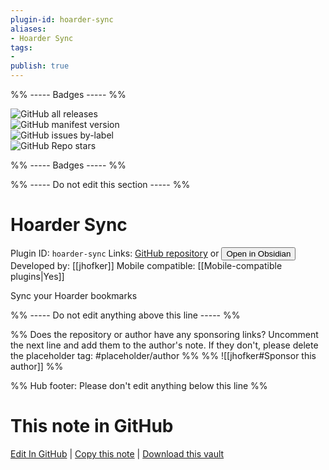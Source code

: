 ```yaml
---
plugin-id: hoarder-sync
aliases:
- Hoarder Sync
tags: 
- 
publish: true
---
```


%% ----- Badges ----- %%

![GitHub all releases](https://img.shields.io/github/downloads/jhofker/obsidian-hoarder/total?color=573E7A&logo=github&style=for-the-badge)   
![GitHub manifest version](https://img.shields.io/github/manifest-json/v/jhofker/obsidian-hoarder?color=573E7A&logo=github&style=for-the-badge)   
![GitHub issues by-label](https://img.shields.io/github/issues/jhofker/obsidian-hoarder/help%20wanted?color=573E7A&logo=github&style=for-the-badge)   
![GitHub Repo stars](https://img.shields.io/github/stars/jhofker/obsidian-hoarder?color=573E7A&logo=github&style=for-the-badge)

%% ----- Badges ----- %%

%% ----- Do not edit this section ----- %%

# Hoarder Sync

Plugin ID: `hoarder-sync`
Links: [GitHub repository](https://github.com/jhofker/obsidian-hoarder) or [<button id=HH>Open in Obsidian</button>](obsidian://show-plugin?id=hoarder-sync)
Developed by: [[jhofker]]
Mobile compatible: [[Mobile-compatible plugins|Yes]]

Sync your Hoarder bookmarks

%% ----- Do not edit anything above this line ----- %% 

%% Does the repository or author have any sponsoring links? Uncomment the next line and add them to the author's note. If they don't, please delete the placeholder tag: #placeholder/author %%
%% ![[jhofker#Sponsor this author]] %%

%% Hub footer: Please don't edit anything below this line %%

# This note in GitHub

<span class="git-footer">[Edit In GitHub](https://github.dev/obsidian-community/obsidian-hub/blob/main/02%20-%20Community%20Expansions/02.05%20All%20Community%20Expansions/Plugins/hoarder-sync.md "git-hub-edit-note") | [Copy this note](https://raw.githubusercontent.com/obsidian-community/obsidian-hub/main/02%20-%20Community%20Expansions/02.05%20All%20Community%20Expansions/Plugins/hoarder-sync.md "git-hub-copy-note") | [Download this vault](https://github.com/obsidian-community/obsidian-hub/archive/refs/heads/main.zip "git-hub-download-vault") </span>
